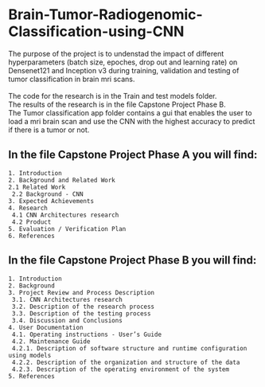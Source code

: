 # Brain-Tumor-Radiogenomic-Classification-using-CNN
The purpose of the project is to undenstad the impact of different hyperparameters (batch size, epoches, drop out and learning rate) on Densenet121 and Inception v3 during training, validation and testing of tumor classification in brain mri scans.\
\
The code for the research is in the Train and test models folder.\
The results of the research is in the file Capstone Project Phase B.\
The Tumor classification app folder contains a gui that enables the user to load a mri brain scan and use the CNN with the highest accuracy to predict if there is a tumor or not.
## In the file Capstone Project Phase A you will find:
    1. Introduction
    2. Background and Related Work 
    2.1 Related Work
     2.2 Background - CNN 
    3. Expected Achievements
    4. Research
     4.1 CNN Architectures research
     4.2 Product
    5. Evaluation / Verification Plan
    6. References
    
## In the file Capstone Project Phase B you will find:
    1. Introduction
    2. Background
    3. Project Review and Process Description
     3.1. CNN Architectures research
     3.2. Description of the research process
     3.3. Description of the testing process
     3.4. Discussion and Conclusions
    4. User Documentation
     4.1. Operating instructions - User’s Guide	
     4.2. Maintenance Guide
     4.2.1. Description of software structure and runtime configuration using models
     4.2.2.	Description of the organization and structure of the data	
     4.2.3.	Description of the operating environment of the system
    5. References
